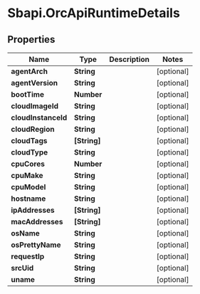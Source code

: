 # Sbapi.OrcApiRuntimeDetails

## Properties

Name | Type | Description | Notes
------------ | ------------- | ------------- | -------------
**agentArch** | **String** |  | [optional] 
**agentVersion** | **String** |  | [optional] 
**bootTime** | **Number** |  | [optional] 
**cloudImageId** | **String** |  | [optional] 
**cloudInstanceId** | **String** |  | [optional] 
**cloudRegion** | **String** |  | [optional] 
**cloudTags** | **[String]** |  | [optional] 
**cloudType** | **String** |  | [optional] 
**cpuCores** | **Number** |  | [optional] 
**cpuMake** | **String** |  | [optional] 
**cpuModel** | **String** |  | [optional] 
**hostname** | **String** |  | [optional] 
**ipAddresses** | **[String]** |  | [optional] 
**macAddresses** | **[String]** |  | [optional] 
**osName** | **String** |  | [optional] 
**osPrettyName** | **String** |  | [optional] 
**requestIp** | **String** |  | [optional] 
**srcUid** | **String** |  | [optional] 
**uname** | **String** |  | [optional] 



